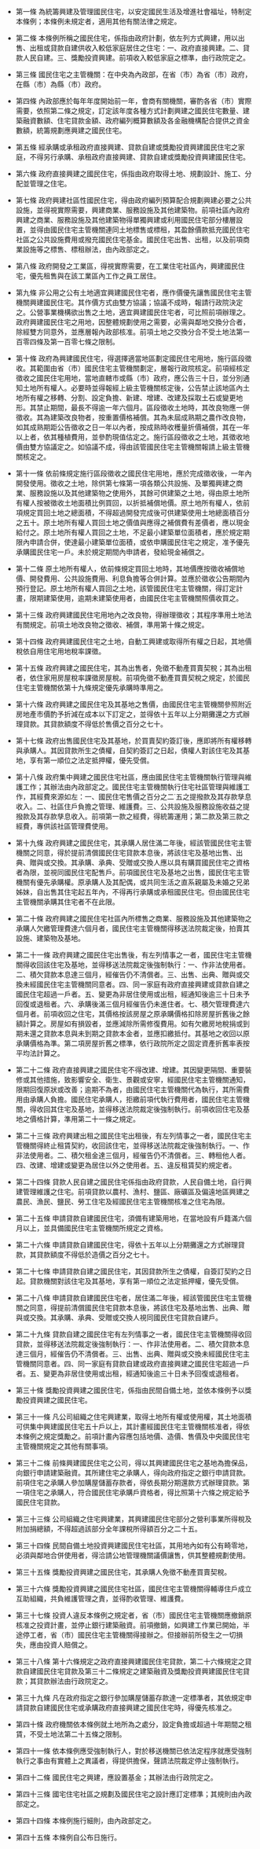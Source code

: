 * 第一條 為統籌興建及管理國民住宅，以安定國民生活及增進社會福址，特制定本條例；本條例未規定者，適用其他有關法律之規定。

* 第二條 本條例所稱之國民住宅，係指由政府計劃，依左列方式興建，用以出售、出租或貸款自建供收入較低家庭居住之住宅：一、政府直接興建。二、貸款人民自建。三、獎勵投資興建。前項收入較低家庭之標準，由行政院定之。

* 第三條 國民住宅之主管機關：在中央為內政部，在省（市）為省（市）政府，在縣（市）為縣（市）政府。

* 第四條 內政部應於每年年度開始前一年，會商有關機關，審酌各省（市）實際需要，依照第二條之規定，訂定該年度各種方式計劃興建之國民住宅數量、建築融資數額、住宅貸款金額、政府編列概算數額及各金融機構配合提供之資金數額，統籌規劃應興建之國民住宅。

* 第五條 經承購或承租政府直接興建、貸款自建或獎勵投資興建國民住宅之家庭，不得另行承購、承租政府直接興建、貸款自建或獎勵投資興建國民住宅。

* 第六條 政府直接興建之國民住宅，係指由政府取得土地、規劃設計、施工、分配並管理之住宅。

* 第七條 政府興建社區性國民住宅，得由政府編列預算配合規劃興建必要之公共設施，並得視實際需要，興建商業、服務設施及其他建築物。前項社區內政府興建之商業、服務設施及其他建築物得單獨興建或利用國民住宅部分樓層設置，並得由國民住宅主管機關連同土地標售或標租，其盈餘價款抵充國民住宅社區之公共設施費用或撥充國民住宅基金。國民住宅出售、出租，以及前項商業設施等之標售、標租辦法，由內政部定之。

* 第八條 政府開發之工業區，得視實際需要，在工業住宅社區內，興建國民住宅，優先租售與在該工業區內工作之員工居住。

* 第九條 非公用之公有土地適宜興建國民住宅者，應作價優先讓售國民住宅主管機關興建國民住宅。其作價方式由雙方協議；協議不成時，報請行政院決定之。公營事業機構欲出售之土地，適宜興建國民住宅者，可比照前項辦理之。政府興建國民住宅之用地，因整體規劃使用之需要，必需與鄰地交換分合者，除經雙方同意外，並應層報內政部核准。前項土地之交換分合不受土地法第一百零四條及第一百零七條之限制。

* 第十條 政府為興建國民住宅，得選擇適當地區劃定國民住宅用地，施行區段徵收。其範圍由省（市）國民住宅主管機關劃定，層報行政院核定。前項經核定徵收之國民住宅用地，當地直轄市或縣（市）政府，應公告三十日，並分別通知土地所有權人。必要時並得報經上級主管機關核定後，公告禁止該地區內土地所有權之移轉、分割、設定負擔、新建、增建、改建及採取土石或變更地形。其禁止期間，最長不得逾一年六個月。區段徵收土地時，其改良物應一併徵收。其為建築改良物者，按重置價格補償。其為未屆成熟期之農作改良物，如其成熟期距公告徵收之日一年以內者，按成熟時收穫量折價補償，其在一年以上者，依其種植費用，並參酌現值估定之。施行區段徵收之土地，其徵收地價由雙方協議定之。如協議不成，得由該管國民住宅主管機關報請上級主管機關核定之。

* 第十一條 依前條規定施行區段徵收之國民住宅用地，應於完成徵收後，一年內開發使用。徵收之土地，除供第七條第一項各類公共設施、及單獨興建之商業、服務設施以及其他建築物之使用外，其餘可供建築之土地，得由原土地所有權人按被徵收土地面積比例買回，以折抵補償地價。原土地所有權人，依前項規定買回土地之總面積，不得超過開發完成後可供建築使用土地總面積百分之五十。原土地所有權人買回土地之價值與應得之補償費有差價者，應以現金給付之。原土地所有權人買回之土地，不足最小建築單位面積者，應於規定期限內申請合併，使達最小建築單位面積，或依申購國民住宅之規定，准予優先承購國民住宅一戶。未於規定期間內申請者，發給現金補償之。

* 第十二條 原土地所有權人，依前條規定買回土地時，其地價應按徵收補償地價、開發費用、公共設施費用、利息負擔等合併計算。並應於徵收公告期間內預行登記。原土地所有權人買回之土地，該管國民住宅主管機關，得訂定計畫，限期建築使用，逾期未建築使用者，由國民住宅主管機關照價收買之。

* 第十三條 政府興建國民住宅用地內之改良物，得辦理徵收；其程序準用土地法有關規定。前項土地改良物之徵收、補償，準用第十條之規定。

* 第十四條 政府興建國民住宅之土地，自動工興建或取得所有權之日起，其地價稅依自用住宅用地稅率課徵。

* 第十五條 政府興建之國民住宅，其為出售者，免徵不動產買賣契稅；其為出租者，依住家用房屋稅率課徵房屋稅。前項免徵不動產買賣契稅之規定，於國民住宅主管機關依第十九條規定優先承購時準用之。

* 第十六條 政府興建之國民住宅及其基地之售價，由國民住宅主管機關參照附近房地產市價酌予折減在成本以下訂定之，並得依十五年以上分期攤還之方式辦理貸款。其貸款額度不得低於售價之百分之七十。

* 第十七條 政府出售國民住宅及其基地，於買賣契約簽訂後，應即將所有權移轉與承購人。其因貸款所生之債權，自契約簽訂之日起，債權人對該住宅及其基地，享有第一順位之法定抵押權，優先受償。

* 第十八條 政府集中興建之國民住宅社區，應由國民住宅主管機關執行管理與維護工作；其辦法由內政部定之。國民住宅主管機關執行住宅社區管理與維護工作，其經費來源如左：一、國民住宅售價之百分之二˙五之提撥款及其存款孳息收入。二、社區住戶負擔之管理、維護費。三、公共設施及服務設施收益之提撥款及其存款孳息收入。前項第一款之經費，得統籌運用；第二款及第三款之經費，專供該社區管理費使用。

* 第十九條 政府興建之國民住宅，其承購人居住滿二年後，經該管國民住宅主管機關之同意，得於提前清償國民住宅貸款本息後，將該住宅及基地出售、出典、贈與或交換。其承購、承典、受贈或交換人應以具有購買國民住宅之資格者為限，並視同國民住宅配售戶。前項國民住宅及基地之出售，國民住宅主管機關有優先承購權。原承購人及其配偶，或共同生活之直系親屬及未婚之兄弟姊妹，自出售其住宅起五年內，不得再行承購或承租國民住宅。但由國民住宅主管機關承購其住宅者不在此限。

* 第二十條 政府興建之國民住宅社區內所標售之商業、服務設施及其他建築物之承購人欠繳管理費達六個月者，國民住宅主管機關得移送法院裁定後，拍賣其設施、建築物及基地。

* 第二十一條 政府興建之國民住宅出售後，有左列情事之一者，國民住宅主管機關得收回該住宅及基地，並得移送法院裁定後強制執行：一、作非法使用者。二、積欠貸款本息達三個月，經催告仍不清償者。三、出售、出典、贈與或交換未經國民住宅主管機關同意者。四、同一家庭有政府直接興建或貸款自建之國民住宅超過一戶者。五、變更為非居住使用或出租，經通知後逾三十日未予回復或退租者。六、承購後滿三個月經催告仍未進住者。七、積欠管理費達六個月者。前項收回之住宅，其價格按該房屋之原承購價格扣除房屋折舊後之餘額計算之。房屋如有損毀者，並應減除所需修復費用。如有欠繳房地稅捐或到期未還之貸款本息與未到期之貸款本金者，並應扣繳抵付。其基地之收回以原承購價格為準。第二項房屋折舊之標準，依行政院所定之固定資產折舊率表按平均法計算之。

* 第二十二條 政府直接興建之國民住宅不得改建、增建。其因變更隔間、重要裝修或其他措施，致影響安全、衛生、景觀或安寧，經國民住宅主管機關通知，限期回復原狀或改善；逾期不為者，由國民住宅主管機關代為執行，其所需費用由承購人負擔。國民住宅承購人，拒繳前項代執行費用者，國民住宅主管機關，得收回其住宅及基地，並得移送法院裁定後強制執行。前項收回住宅及基地之價格計算，準用第二十一條之規定。

* 第二十三條 政府興建出租之國民住宅出租後，有左列情事之一者，國民住宅主管機關得終止租賃契約，收回該住宅，並得移送法院裁定後強制執行。一、作非法使用者。二、積欠租金達三個月，經催告仍不清償者。三、轉租他人者。四、改建、增建或變更為居住以外之使用者。五、違反租賃契約規定者。

* 第二十四條 貸款人民自建之國民住宅係指由政府貸款，人民自備土地，自行興建管理維護之住宅。前項貸款以農村、漁村、鹽區、廠礦區及偏遠地區興建之農民、漁民、鹽民、勞工住宅及經國民住宅主管機關核准之住宅為限。

* 第二十五條 申請貸款自建國民住宅，須備有建築用地，在當地設有戶籍滿六個月以上，並具備國民住宅主管機關所規定之資格。

* 第二十六條 申請貸款自建國民住宅，得依十五年以上分期攤還之方式辦理貸款，其貸款額度不得低於造價之百分之七十。

* 第二十七條 申請貸款自建之國民住宅，其因貸款所生之債權，自簽訂契約之日起。貸款機關對該住宅及其基地，享有第一順位之法定抵押權，優先受償。

* 第二十八條 申請貸款自建國民住宅者，居住滿二年後，經該管國民住宅主管機關之同意，得提前清償國民住宅貸款本息後，將該住宅及基地出售、出典、贈與或交換。其承購、承典、受贈或交換人視同國民住宅貸款自建戶。

* 第二十九條 貸款自建之國民住宅有左列情事之一者，國民住宅主管機關得收回貸款，並得移送法院裁定後強制執行：一、作非法使用者。二、積欠貸款本息達三個月，經催告仍不清償者。三、出售、出典、贈與或交換未經國民住宅主管機關同意者。四、同一家庭有貸款自建或政府直接興建之國民住宅超過一戶者。五、變更為非居住使用或出租，經通知後逾三十日未予回復或退租者。

* 第三十條 獎勵投資興建之國民住宅，係指由民間自備土地，並依本條例予以獎勵投資興建之國民住宅。

* 第三十一條 凡公司組織之住宅興建業，取得土地所有權或使用權，其土地面積可供集中興建國民住宅五十戶以上，其計畫經國民住宅主管機關核准者，得依本條例之規定獎勵之。前項計畫內容應包括地價、造價、售價及中央國民住宅主管機關規定之其他有關事項。

* 第三十二條 前條興建國民住宅之公司，得以其興建國民住宅之基地為擔保品，向銀行申請建築融資。其所建住宅之承購人，得向政府指定之銀行申請貸款。前項住宅之承購人參加購屋儲蓄存款者，得依長期分期還款方式辦理貸款。第一項住宅之承購人，符合國民住宅承購戶資格者，得比照第十六條之規定給予國民住宅貸款。

* 第三十三條 公司組織之住宅興建業，其興建國民住宅部分之營利事業所得稅及附加捐總額，不得超過該部分全年課稅所得額百分之二十五。

* 第三十四條 民間自備土地投資興建國民住宅社區，其用地內如有公有畸零地，必須與鄰地合併使用者，得洽請公地管理機關議價讓售，供其整體規劃使用。

* 第三十五條 獎勵投資興建之國民住宅，其承購人免徵不動產買賣契稅。

* 第三十六條 獎勵投資興建之國民住宅社區，國民住宅主管機關得輔導住戶成立互助組織，共負維護管理之責，並得酌收管理、維護費。

* 第三十七條 投資人違反本條例之規定者，省（市）國民住宅主管機關應撤銷原核准之投資計畫，並停止銀行建築融資。前項撤銷，如興建工作業已開始，半途停工者，省（市）國民住宅主管機關得接辦之。但接辦前所發生之一切損失，應由投資人賠償之。

* 第三十八條 第十六條規定之政府直接興建國民住宅貸款，第二十六條規定之貸款自建國民住宅貸款及第三十二條規定之建築融資及獎勵投資興建國民住宅貸款；其貸款辦法由行政院定之。

* 第三十九條 凡在政府指定之銀行參加購屋儲蓄存款達一定標準者，其依規定申請貸款自建國民住宅或承購政府直接興建之國民住宅時，得優先核准之。

* 第四十條 政府機關依本條例就土地所為之處分，設定負擔或超過十年期間之租賃，不受土地法第二十五條之限制。

* 第四十一條 依本條例應受強制執行人，對於移送機關已依法定程序就應受強制執行之事由有實體上之異議者，得提供擔保，聲請法院裁定停止強制執行。

* 第四十二條 國民住宅之興建，應設置基金；其辦法由行政院定之。

* 第四十三條 國宅住宅社區之規劃及國民住宅之設計應訂定標準；其規則由內政部定之。

* 第四十四條 本條例施行細則，由內政部定之。

* 第四十五條 本條例自公布日施行。

